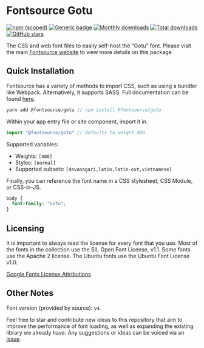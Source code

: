 # Fontsource Gotu

[![npm (scoped)](https://img.shields.io/npm/v/@fontsource/gotu?color=brightgreen)](https://www.npmjs.com/package/@fontsource/gotu) [![Generic badge](https://img.shields.io/badge/fontsource-passing-brightgreen)](https://github.com/fontsource/fontsource) [![Monthly downloads](https://badgen.net/npm/dm/@fontsource/gotu)](https://github.com/fontsource/fontsource) [![Total downloads](https://badgen.net/npm/dt/@fontsource/gotu)](https://github.com/fontsource/fontsource) [![GitHub stars](https://img.shields.io/github/stars/fontsource/fontsource.svg?style=social&label=Star)](https://github.com/fontsource/fontsource/stargazers)

The CSS and web font files to easily self-host the “Gotu” font. Please visit the main [Fontsource website](https://fontsource.org/fonts/gotu) to view more details on this package.

## Quick Installation

Fontsource has a variety of methods to import CSS, such as using a bundler like Webpack. Alternatively, it supports SASS. Full documentation can be found [here](https://fontsource.org/docs/introduction).

```javascript
yarn add @fontsource/gotu // npm install @fontsource/gotu
```

Within your app entry file or site component, import it in.

```javascript
import "@fontsource/gotu" // Defaults to weight 400.
```

Supported variables:

- Weights: `[400]`
- Styles: `[normal]`
- Supported subsets: `[devanagari,latin,latin-ext,vietnamese]`

Finally, you can reference the font name in a CSS stylesheet, CSS Module, or CSS-in-JS.

```css
body {
  font-family: "Gotu";
}
```

## Licensing

It is important to always read the license for every font that you use.
Most of the fonts in the collection use the SIL Open Font License, v1.1. Some fonts use the Apache 2 license. The Ubuntu fonts use the Ubuntu Font License v1.0.

[Google Fonts License Attributions](https://fonts.google.com/attribution)

## Other Notes

Font version (provided by source): `v4`.

Feel free to star and contribute new ideas to this repository that aim to improve the performance of font loading, as well as expanding the existing library we already have. Any suggestions or ideas can be voiced via an [issue](https://github.com/fontsource/fontsource/issues).
